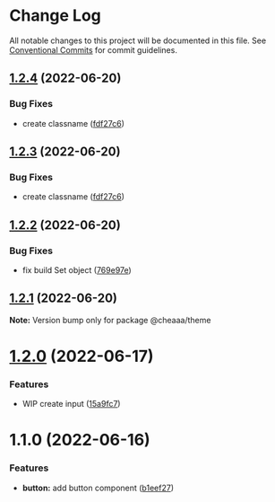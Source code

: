 # Change Log

All notable changes to this project will be documented in this file.
See [Conventional Commits](https://conventionalcommits.org) for commit guidelines.

## [1.2.4](https://github.com/SergeyBondar93/liba/compare/@cheaaa/theme@1.2.3...@cheaaa/theme@1.2.4) (2022-06-20)


### Bug Fixes

* create classname ([fdf27c6](https://github.com/SergeyBondar93/liba/commit/fdf27c63c7d1fa9d17c56b57591c8f5cc10b1ef2))





## [1.2.3](https://github.com/SergeyBondar93/liba/compare/@cheaaa/theme@1.2.2...@cheaaa/theme@1.2.3) (2022-06-20)


### Bug Fixes

* create classname ([fdf27c6](https://github.com/SergeyBondar93/liba/commit/fdf27c63c7d1fa9d17c56b57591c8f5cc10b1ef2))





## [1.2.2](https://github.com/SergeyBondar93/liba/compare/@cheaaa/theme@1.2.1...@cheaaa/theme@1.2.2) (2022-06-20)


### Bug Fixes

* fix build Set object ([769e97e](https://github.com/SergeyBondar93/liba/commit/769e97e224c9fa7204e50531b5a7e0f548760f87))





## [1.2.1](https://github.com/SergeyBondar93/liba/compare/@cheaaa/theme@1.2.0...@cheaaa/theme@1.2.1) (2022-06-20)

**Note:** Version bump only for package @cheaaa/theme





# [1.2.0](https://github.com/SergeyBondar93/liba/compare/@cheaaa/theme@1.1.0...@cheaaa/theme@1.2.0) (2022-06-17)


### Features

* WIP create input ([15a9fc7](https://github.com/SergeyBondar93/liba/commit/15a9fc77bc37dcf9e9d52397ce7beb1fb4f9565a))





# 1.1.0 (2022-06-16)


### Features

* **button:** add button component ([b1eef27](https://github.com/SergeyBondar93/liba/commit/b1eef2779a0e51cdfcf705aeb0edd464c08507ad))
